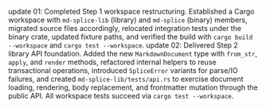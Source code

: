 update 01: Completed Step 1 workspace restructuring. Established a Cargo workspace with `md-splice-lib` (library) and `md-splice` (binary) members, migrated source files accordingly, relocated integration tests under the binary crate, updated fixture paths, and verified the build with `cargo build --workspace` and `cargo test --workspace`.
update 02: Delivered Step 2 library API foundation. Added the new `MarkdownDocument` type with `from_str`, `apply`, and `render` methods, refactored internal helpers to reuse transactional operations, introduced `SpliceError` variants for parse/IO failures, and created `md-splice-lib/tests/api.rs` to exercise document loading, rendering, body replacement, and frontmatter mutation through the public API. All workspace tests succeed via `cargo test --workspace`.
